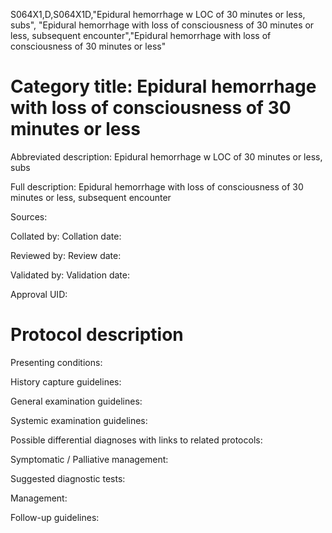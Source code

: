 S064X1,D,S064X1D,"Epidural hemorrhage w LOC of 30 minutes or less, subs", "Epidural hemorrhage with loss of consciousness of 30 minutes or less, subsequent encounter","Epidural hemorrhage with loss of consciousness of 30 minutes or less"
# Category title: Epidural hemorrhage with loss of consciousness of 30 minutes or less

Abbreviated description: Epidural hemorrhage w LOC of 30 minutes or less, subs

Full description: Epidural hemorrhage with loss of consciousness of 30 minutes or less, subsequent encounter

Sources:

Collated by:
Collation date:

Reviewed by:
Review date:

Validated by:
Validation date:

Approval UID:

# Protocol description

Presenting conditions:

History capture guidelines:

General examination guidelines:

Systemic examination guidelines:

Possible differential diagnoses with links to related protocols:

Symptomatic / Palliative management:

Suggested diagnostic tests:

Management:

Follow-up guidelines:
